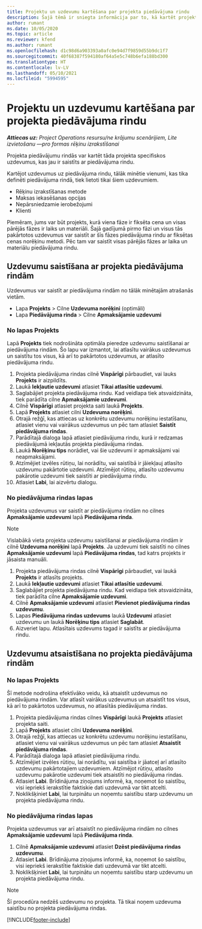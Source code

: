 ```yaml
---
title: Projektu un uzdevumu kartēšana par projekta piedāvājuma rindu
description: Šajā tēmā ir sniegta informācija par to, kā kartēt projektus un uzdevumus uz projekta uzdevuma rindu.
author: rumant
ms.date: 10/05/2020
ms.topic: article
ms.reviewer: kfend
ms.author: rumant
ms.openlocfilehash: d1c98d6a903393a0afc0e94d7f9859d55b9dc1f7
ms.sourcegitcommit: 40f68387f594180af64a5e5c748b6efa188bd300
ms.translationtype: HT
ms.contentlocale: lv-LV
ms.lasthandoff: 05/10/2021
ms.locfileid: "5994595"
---
```

# <a name="map-projects-and-tasks-to-a-project-based-quote-line"></a>Projektu un uzdevumu kartēšana par projekta piedāvājuma rindu

_**Attiecas uz:** Project Operations resursu/ne krājumu scenārijiem, Lite izvietošanu —pro formas rēķinu izrakstīšanai_

Projekta piedāvājumu rindās var kartēt tāda projekta specifiskos uzdevumus, kas jau ir saistīts ar piedāvājuma rindu.

Kartējot uzdevumus uz piedāvājuma rindu, tālāk minētie vienumi, kas tika definēti piedāvājuma rindā, tiek lietoti tikai šiem uzdevumiem.

- Rēķinu izrakstīšanas metode
- Maksas iekasēšanas opcijas
- Nepārsniedzamie ierobežojumi
- Klienti

Piemēram, jums var būt projekts, kurā viena fāze ir fiksēta cena un visas pārējās fāzes ir laiks un materiāli. Šajā gadījumā pirmo fāzi un visus tās pakārtotos uzdevumus var saistīt ar šīs fāzes piedāvājuma rindu ar fiksētas cenas norēķinu metodi. Pēc tam var saistīt visas pārējās fāzes ar laika un materiālu piedāvājuma rindu.

## <a name="associate-tasks-to-project-based-quote-lines"></a>Uzdevumu saistīšana ar projekta piedāvājuma rindām

Uzdevumus var saistīt ar piedāvājuma rindām no tālāk minētajām atrašanās vietām.

- Lapa **Projekts** > Cilne **Uzdevuma norēķini** (optimāli)
- Lapa **Piedāvājuma rinda** > Cilne **Apmaksājamie uzdevumi** 

### <a name="from-the-project-page"></a>No lapas Projekts

Lapā **Projekts** tiek nodrošināta optimāla pieredze uzdevumu saistīšanai ar piedāvājuma rindām. Šo lapu var izmantot, lai atlasītu vairākus uzdevumus un saistītu tos visus, kā arī to pakārtotos uzdevumus, ar atlasīto piedāvājuma rindu.

1. Projekta piedāvājuma rindas cilnē **Vispārīgi** pārbaudiet, vai lauks **Projekts** ir aizpildīts.
2. Laukā **Iekļautie uzdevumi** atlasiet **Tikai atlasītie uzdevumi**.
3. Saglabājiet projekta piedāvājuma rindu. Kad veidlapa tiek atsvaidzināta, tiek parādīta cilne **Apmaksājamie uzdevumi**.
4. Cilnē **Vispārīgi** atlasiet projekta saiti laukā **Projekts**.
5. Lapā **Projekts** atlasiet cilni **Uzdevuma norēķini**.
6. Otrajā režģī, kas attiecas uz konkrētu uzdevumu norēķinu iestatīšanu, atlasiet vienu vai vairākus uzdevumus un pēc tam atlasiet **Saistīt piedāvājuma rindas**.
7. Parādītajā dialoga lapā atlasiet piedāvājuma rindu, kurā ir redzamas piedāvājumā iekļautās projekta piedāvājuma rindas.
8. Laukā **Norēķinu tips** norādiet, vai šie uzdevumi ir apmaksājami vai neapmaksājami.
9. Atzīmējiet izvēles rūtiņu, lai norādītu, vai saistībā ir jāiekļauj atlasīto uzdevumu pakārtotie uzdevumi. Atzīmējot rūtiņu, atlasīto uzdevumu pakārotie uzdevumi tiek saistīti ar piedāvājuma rindu.
10. Atlasiet **Labi**, lai aizvērtu dialogu.

### <a name="from-the-quote-line-page"></a>No piedāvājuma rindas lapas

Projekta uzdevumus var saistīt ar piedāvājuma rindām no cilnes **Apmaksājamie uzdevumi** lapā **Piedāvājuma rinda**.

>[!NOTE]
>Vislabākā vieta projekta uzdevumu saistīšanai ar piedāvājuma rindām ir cilnē **Uzdevuma norēķini** lapā **Projekts**. Ja uzdevumi tiek saistīti no cilnes **Apmaksājamie uzdevumi** lapā **Piedāvājuma rindas**, tad katrs projekts ir jāsaista manuāli.

1. Projekta piedāvājuma rindas cilnē **Vispārīgi** pārbaudiet, vai laukā **Projekts** ir atlasīts projekts.
2. Laukā **Iekļautie uzdevumi** atlasiet **Tikai atlasītie uzdevumi**.
3. Saglabājiet projekta piedāvājuma rindu. Kad veidlapa tiek atsvaidzināta, tiek parādīta cilne **Apmaksājamie uzdevumi**.
4. Cilnē **Apmaksājamie uzdevumi** atlasiet **Pievienot piedāvājuma rindas uzdevumu**.
5. Lapas **Piedāvājuma rindas uzdevums** laukā **Uzdevumi** atlasiet uzdevumu un laukā **Norēķinu tips** atlasiet **Saglabāt**. 
6. Aizveriet lapu. Atlasītais uzdevums tagad ir saistīts ar piedāvājuma rindu.

## <a name="disassociate-tasks-from-projectbased-quote-lines"></a>Uzdevumu atsaistīšana no projekta piedāvājuma rindām

### <a name="from-the-project-page"></a>No lapas Projekts

Šī metode nodrošina efektīvāko veidu, kā atsaistīt uzdevumus no piedāvājuma rindām. Var atlasīt vairākus uzdevumus un atsaistīt tos visus, kā arī to pakārtotos uzdevumus, no atlasītās piedāvājuma rindas.

1. Projekta piedāvājuma rindas cilnes **Vispārīgi** laukā **Projekts** atlasiet projekta saiti.
2. Lapā **Projekts** atlasiet cilni **Uzdevuma norēķini**.
3. Otrajā režģī, kas attiecas uz konkrētu uzdevumu norēķinu iestatīšanu, atlasiet vienu vai vairākus uzdevumus un pēc tam atlasiet **Atsaistīt piedāvājuma rindas**.
4. Parādītajā dialoga lapā atlasiet piedāvājuma rindu.
5. Atzīmējiet izvēles rūtiņu, lai norādītu, vai saistība ir jāatceļ arī atlasīto uzdevumu pakārtotajiem uzdevumiem. Atzīmējot rūtiņu, atlasīto uzdevumu pakārotie uzdevumi tiek atsaistīti no piedāvājuma rindas.
6. Atlasiet **Labi**. Brīdinājuma ziņojums informē, ka, noņemot šo saistību, visi iepriekš ierakstītie faktiskie dati uzdevumā var tikt atcelti. 
7. Noklikšķiniet **Labi**, lai turpinātu un noņemtu saistību starp uzdevumu un projekta piedāvājuma rindu.

### <a name="from-the-quote-line-page"></a>No piedāvājuma rindas lapas

Projekta uzdevumus var arī atsaistīt no piedāvājuma rindām no cilnes **Apmaksājamie uzdevumi** lapā **Piedāvājuma rinda**.

1. Cilnē **Apmaksājamie uzdevumi** atlasiet **Dzēst piedāvājuma rindas uzdevumu**.
2. Atlasiet **Labi**. Brīdinājuma ziņojums informē, ka, noņemot šo saistību, visi iepriekš ierakstītie faktiskie dati uzdevumā var tikt atcelti. 
3. Noklikšķiniet **Labi**, lai turpinātu un noņemtu saistību starp uzdevumu un projekta piedāvājuma rindu.

>[!NOTE]
> Šī procedūra nedzēš uzdevumu no projekta. Tā tikai noņem uzdevuma saistību no projekta piedāvājuma rindas.


[!INCLUDE[footer-include](../../includes/footer-banner.md)]